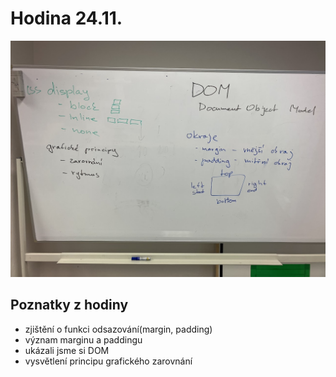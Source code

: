 # Hodina 24.11.

![Tabule](tabule.jpg "Tabule z hodiny")

## Poznatky z hodiny

- zjištění o funkci odsazování(margin, padding)
- význam marginu a paddingu
- ukázali jsme si DOM
- vysvětlení principu grafického zarovnání